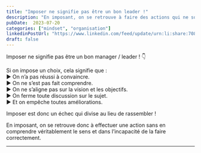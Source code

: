 ```yaml
---
title: "Imposer ne signifie pas être un bon leader !"
description: "En imposant, on se retrouve à faire des actions qui ne sont pas forcément comprises et faites correctement."
pubDate:  2023-07-20
categories: ["mindset", "organisation"]
linkedinPostUrl: "https://www.linkedin.com/feed/update/urn:li:share:7087665544522280960/"
draft: false
---
```


Imposer ne signifie pas être un bon manager / leader ! 👇

Si on impose un choix, cela signifie que :  
▶ On n’a pas réussi à convaincre.  
▶ On ne s’est pas fait comprendre.  
▶ On ne s’aligne pas sur la vision et les objectifs.  
▶ On ferme toute discussion sur le sujet.  
▶ Et on empêche toutes améliorations.

Imposer est donc un échec qui divise au lieu de rassembler !

En imposant, on se retrouve donc à effectuer une action sans en comprendre véritablement le sens et dans l’incapacité de la faire correctement.

---